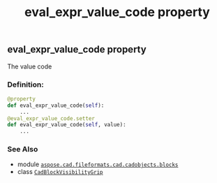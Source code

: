 ﻿---
title: eval_expr_value_code property
second_title: Aspose.CAD for Python via .NET API References
description: 
type: docs
weight: 150
url: /python-net/aspose.cad.fileformats.cad.cadobjects.blocks/cadblockvisibilitygrip/eval_expr_value_code/
is_root: false
---

## eval_expr_value_code property


The value code
### Definition:
```python
@property
def eval_expr_value_code(self):
    ...
@eval_expr_value_code.setter
def eval_expr_value_code(self, value):
    ...
```

### See Also
* module [`aspose.cad.fileformats.cad.cadobjects.blocks`](../../)
* class [`CadBlockVisibilityGrip`](/cad/python-net/aspose.cad.fileformats.cad.cadobjects.blocks/cadblockvisibilitygrip)
